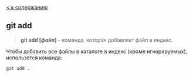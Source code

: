 [< к содержанию](./readme.md)

## **git add**

>**git add [*файл*]** - команда, которая добавляет файл в индекс.

Чтобы добавить все файлы в каталоге в индекс (кроме игнорируемых), использется команда:

```bash=
git add .
```